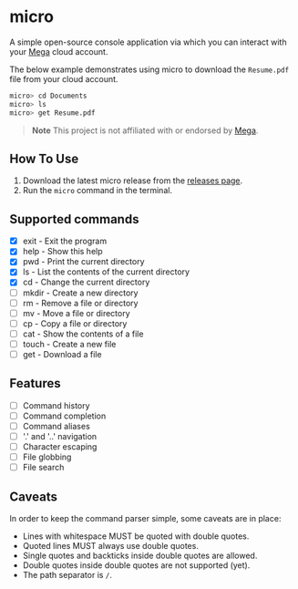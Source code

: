 # micro

A simple open-source console application via which you can interact with your [Mega](https://mega.co.nz) cloud account.

The below example demonstrates using micro to download the `Resume.pdf` file from your cloud account.



```bash
micro> cd Documents
micro> ls
micro> get Resume.pdf
```

> **Note**
> This project is not affiliated with or endorsed by [Mega](https://mega.co.nz).

## How To Use

1. Download the latest micro release from the [releases page](https://github.com/sixpeteunder/micro/releases).
2. Run the `micro` command in the terminal.

## Supported commands

- [x] exit - Exit the program
- [x] help - Show this help
- [x] pwd - Print the current directory
- [x] ls - List the contents of the current directory
- [x] cd - Change the current directory
- [ ] mkdir - Create a new directory
- [ ] rm - Remove a file or directory
- [ ] mv - Move a file or directory
- [ ] cp - Copy a file or directory
- [ ] cat - Show the contents of a file
- [ ] touch - Create a new file
- [ ] get - Download a file

## Features

- [ ] Command history
- [ ] Command completion
- [ ] Command aliases
- [ ] '.' and '..' navigation
- [ ] Character escaping
- [ ] File globbing
- [ ] File search

## Caveats

In order to keep the command parser simple, some caveats are in place:

- Lines with whitespace MUST be quoted with double quotes.
- Quoted lines MUST always use double quotes.
- Single quotes and backticks inside double quotes are allowed.
- Double quotes inside double quotes are not supported (yet).
- The path separator is `/`.